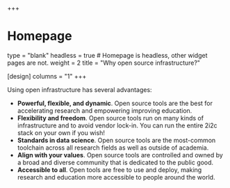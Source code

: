 +++
# Homepage
type = "blank"
headless = true  # Homepage is headless, other widget pages are not.
weight = 2
title = "Why open source infrastructure?"

[design]
  columns = "1"
+++

Using open infrastructure has several advantages:

- **Powerful, flexible, and dynamic**. Open source tools are the best for accelerating research and empowering improving education.
- **Flexibility and freedom**. Open source tools run on many kinds of infrastructure and to avoid vendor lock-in. You can run the entire 2i2c stack on your own if you wish!
- **Standards in data science**. Open source tools are the most-common toolchain across all research fields as well as outside of academia.
- **Align with your values**. Open source tools are controlled and owned by a broad and diverse community that is dedicated to the public good.
- **Accessible to all**. Open tools are free to use and deploy, making research and education more accessible to people around the world.
